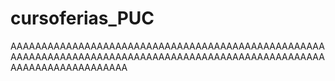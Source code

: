 # cursoferias_PUC

AAAAAAAAAAAAAAAAAAAAAAAAAAAAAAAAAAAAAAAAAAAAAAAAAAAAAAAAAAAAAAAAAAAAAAAAAAAAAAAAAAAAAAAAAAAAAAAAAAAAAAAAAAAAAAAAAAAAAAAAA
